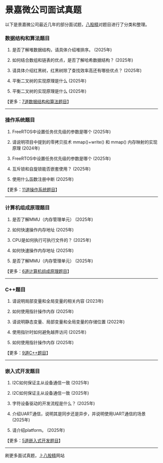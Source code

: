 # 景嘉微公司面试真题

以下是景嘉微公司最近几年的部分面试题，[八股精](https://www.bagujing.com)对题目进行了分类和整理。

### 数据结构和算法题目

1. 是否了解堆数据结构，请具体介绍堆排序。 (2025年) 

2. 如何结合数组和链表的优点，是否了解哈希数据结构？ (2025年) 

3. 请具体介绍红黑树，红黑树除了查找效率高还有哪些优点？ (2025年) 

4. 平衡二叉树的实现原理是什么 (2025年) 

5. 平衡二叉树的实现原理是什么 (2025年) 

【更多：[7道数据结构和算法题目](https://www.bagujing.com/companies)】


---

### 操作系统题目

1. FreeRTOS中设置任务优先级的参数是哪个 (2025年) 

2. 请说明项目中提到的零拷贝技术 mmap()+write() 和 mmap() 内存映射的实现原理 (2024年) 

3. FreeRTOS中设置任务优先级的参数是哪个 (2025年) 

4. 互斥锁和自旋锁能否嵌套使用？ (2025年) 

5. 使用什么函数注册中断 (2025年) 

【更多：[11道操作系统题目](https://www.bagujing.com/companies)】


---

### 计算机组成原理题目

1. 是否了解MMU（内存管理单元） (2025年) 

2. 如何快速操作内存地址 (2025年) 

3. CPU是如何执行可执行文件的？ (2025年) 

4. 如何快速操作内存地址 (2025年) 

5. 是否了解MMU（内存管理单元） (2025年) 

【更多：[6道计算机组成原理题目](https://www.bagujing.com/companies)】


---

### C++题目

1. 请说明局部变量和全局变量的相关内容 (2023年) 

2. 如何使用指针操作内存 (2025年) 

3. 请说明静态变量、局部变量和全局变量的存储位置 (2022年) 

4. 使用指针时如何避免越界访问 (2025年) 

5. 如何使用指针操作内存 (2025年) 

【更多：[9道C++题目](https://www.bagujing.com/companies)】


---

### 嵌入式开发题目

1. I2C如何保证主从设备通信一致 (2025年) 

2. I2C如何保证主从设备通信一致 (2025年) 

3. 字符设备驱动的开发流程是什么？ (2025年) 

4. 介绍UART通信，说明其是同步还是异步，并说明使用UART通信的场景 (2025年) 

5. 请介绍platform。 (2025年) 

【更多：[5道嵌入式开发题目](https://www.bagujing.com/companies)】


---

刷更多面试真题，上[八股精](https://www.bagujing.com)网站